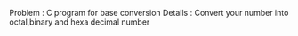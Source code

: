 Problem : C program for base conversion
Details : Convert your number into  octal,binary and hexa decimal number

